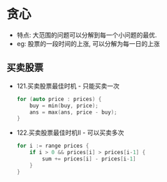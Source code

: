 # 贪心

- 特点: 大范围的问题可以分解到每一个小问题的最优.
- eg: 股票的一段时间的上涨, 可以分解为每一日的上涨

## 买卖股票

- 121.买卖股票最佳时机 - 只能买卖一次

    ```c++
    for (auto price : prices) {
        buy = min(buy, price);
        ans = max(ans, price - buy);
    }
    ```

- 122.买卖股票最佳时机II - 可以买卖多次

    ```c++
    for i := range prices {
        if i > 0 && prices[i] > prices[i-1] {
            sum += prices[i] - prices[i-1]
        }
    }
    ```
